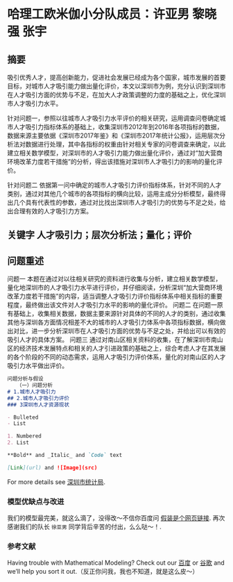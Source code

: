 # 哈理工欧米伽小分队成员：许亚男 黎晓强 张宇

## 摘要

   吸引优秀人才，提高创新能力，促进社会发展已经成为各个国家，城市发展的首要目标，对城市人才吸引能力做出量化评价，本文以深圳市为例，充分认识到深圳市在人才吸引方面的优势与不足，在加大人才政策调整的力度的基础之上，优化深圳市人才吸引力水平。

   针对问题一，参照以往城市人才吸引力水平评价的相关研究，运用调查问卷确定城市人才吸引力指标体系的基础上，收集深圳市2012年到2016年各项指标的数据，数据来源主要依据《深圳市2017年鉴》和《深圳市2017年统计公报》，运用层次分析法对数据进行处理，其中各指标的权重由针对相关专家的问卷调查来确定，以此建立相关数学模型，对深圳市的人才吸引力能力做出量化评价，通过对“加大营商环境改革力度若干措施”的分析，得出该措施对深圳市人才吸引力的影响的量化评价。

   针对问题二 依据第一问中确定的城市人才吸引力评价指标体系，针对不同的人才类别，通过对其他几个城市的各项指标的横向比较，运用主成分分析模型，最终得出几个具有代表性的参数，通过对比找出深圳市人才吸引力的优势与不足之处，给出合理有效的人才吸引力方案。

## 关键字 人才吸引力；层次分析法；量化；评价

## 问题重述

问题一 本题在通过对以往相关研究的资料进行收集与分析，建立相关数学模型，量化地深圳市的人才吸引力水平进行评价，并仔细阅读，分析深圳“加大营商环境改革力度若干措施”的内容，适当调整人才吸引力评价指标体系中相关指标的重要程度，最终做出该文件对人才吸引力水平的影响的量化评价。
问题二 在问题一原有基础上，收集相关数据，数据主要来源针对具体的不同的人才的类别，通过收集其他与深圳各方面情况相差不大的城市的人才吸引力体系中各项指标数据，横向做出对比，进一步分析深圳市在人才吸引方面的优势与不足之处，并给出可以有效的吸引人才的具体方案。
问题三 通过对南山区相关资料的收集，在了解深圳市南山区的经济技术发展特点和相关的人才引进政策的基础之上，综合考虑人才在其发展的各个阶段的不同的动态需求，运用人才吸引力评价体系，量化的对南山区的人才吸引力水平做出评价。

```markdown
问题分析与假设
   （一）问题分析
# 1.城市人才吸引力
## 2.城市人才吸引力评价
### 3深圳市人才资源现状

- Bulleted
- List

1. Numbered
2. List

**Bold** and _Italic_ and `Code` text

[Link](url) and ![Image](src)
```

For more details see [深圳市统计局](https://http://www.sztj.gov.cn).

### 模型优缺点与改进

我们的模型最完美，就这么滴了，没得改～不信你百度问 [假装是个网页链接](https://www.baidu.com). 再次感谢我们的队长 `徐亚男` 同学背后辛苦的付出，么么哒～！.

### 参考文献

Having trouble with Mathematical Modeling? Check out our [百度](https://www.baidu.com) or [谷歌](https://http://www.google.cn/) and we’ll help you sort it out.（反正你问我，我也不知道，就是这么皮～）
